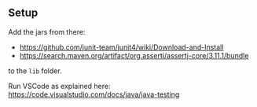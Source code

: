 ## Setup

Add the jars from there:

- https://github.com/junit-team/junit4/wiki/Download-and-Install
- https://search.maven.org/artifact/org.assertj/assertj-core/3.11.1/bundle

to the `lib` folder.

Run VSCode as explained here: https://code.visualstudio.com/docs/java/java-testing
